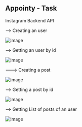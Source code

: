## Appointy - Task

Instagram Backend API

--> Creating an user

![image](https://user-images.githubusercontent.com/66895121/136668514-e2c47e3d-1314-42cf-a6a9-4f02789800e7.png)

--> Getting an user by id

![image](https://user-images.githubusercontent.com/66895121/136668686-2002dfdd-c410-44e7-a45b-542e04aec473.png)

---> Creating a post

![image](https://user-images.githubusercontent.com/66895121/136668577-0955bc87-9598-4d27-ae62-6e1ffad4fdcf.png)

--> Getting a post by id

![image](https://user-images.githubusercontent.com/66895121/136668670-1df2ff68-f532-4188-8d9d-263ee1cf6c41.png)

--> Getting List of posts of an user 

![image](https://user-images.githubusercontent.com/66895121/136668727-f604fe82-13a8-4775-827d-405fe154e74c.png)
